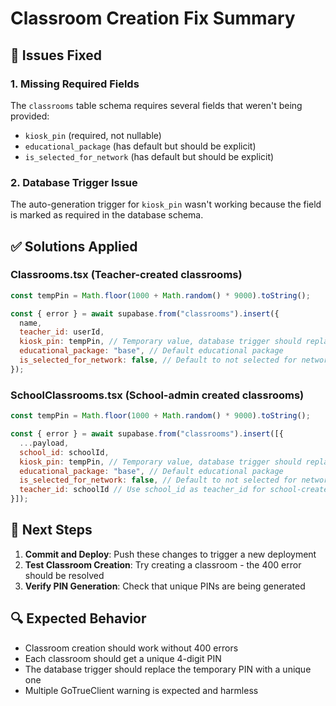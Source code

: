 # Classroom Creation Fix Summary

## 🔧 **Issues Fixed**

### 1. **Missing Required Fields**
The `classrooms` table schema requires several fields that weren't being provided:
- `kiosk_pin` (required, not nullable)
- `educational_package` (has default but should be explicit)
- `is_selected_for_network` (has default but should be explicit)

### 2. **Database Trigger Issue**
The auto-generation trigger for `kiosk_pin` wasn't working because the field is marked as required in the database schema.

## ✅ **Solutions Applied**

### **Classrooms.tsx** (Teacher-created classrooms)
```javascript
const tempPin = Math.floor(1000 + Math.random() * 9000).toString();

const { error } = await supabase.from("classrooms").insert({
  name,
  teacher_id: userId,
  kiosk_pin: tempPin, // Temporary value, database trigger should replace with unique PIN
  educational_package: "base", // Default educational package
  is_selected_for_network: false, // Default to not selected for network
});
```

### **SchoolClassrooms.tsx** (School-admin created classrooms)
```javascript
const tempPin = Math.floor(1000 + Math.random() * 9000).toString();

const { error } = await supabase.from("classrooms").insert([{ 
  ...payload, 
  school_id: schoolId,
  kiosk_pin: tempPin, // Temporary value, database trigger should replace with unique PIN
  educational_package: "base", // Default educational package
  is_selected_for_network: false, // Default to not selected for network
  teacher_id: schoolId // Use school_id as teacher_id for school-created classrooms
}]);
```

## 🚀 **Next Steps**

1. **Commit and Deploy**: Push these changes to trigger a new deployment
2. **Test Classroom Creation**: Try creating a classroom - the 400 error should be resolved
3. **Verify PIN Generation**: Check that unique PINs are being generated

## 🔍 **Expected Behavior**

- Classroom creation should work without 400 errors
- Each classroom should get a unique 4-digit PIN
- The database trigger should replace the temporary PIN with a unique one
- Multiple GoTrueClient warning is expected and harmless
